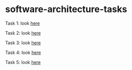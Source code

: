 # software-architecture-tasks


Task 1: look [here](https://github.com/Oleksandra2020/software-architecture-tasks/tree/micro_basics)

Task 2: look [here](https://github.com/Oleksandra2020/software-architecture-tasks/tree/hazelcast_basics)

Task 3: look [here](https://github.com/Oleksandra2020/software-architecture-tasks/tree/micro_hazelcast)

Task 4: look [here](https://github.com/Oleksandra2020/software-architecture-tasks/tree/micro_mq)

Task 5: look [here](https://github.com/Oleksandra2020/software-architecture-tasks/tree/micro_consul)